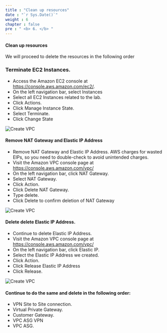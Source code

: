 ```yaml
---
title : "Clean up resources"
date : "`r Sys.Date()`"
weight : 6
chapter : false
pre : " <b> 6. </b> "
---
```

#### Clean up resources

We will proceed to delete the resources in the following order

### Terminate EC2 Instances.

- Access the Amazon EC2 console at https://console.aws.amazon.com/ec2/.
- On the left navigation bar, select Instances
- Select all EC2 Instances related to the lab.
- Click Actions.
- Click Manage Instance State.
- Select Terminate.
- Click Change State

![Create VPC](/images/7-cleanup/0001-cleanup.png?featherlight=false&width=90pc)

#### Remove NAT Gateway and Elastic IP Address

- Remove NAT Gateway and Elastic IP Address. AWS charges for wasted EIPs, so you need to double-check to avoid unintended charges.
- Visit the Amazon VPC console page at https://console.aws.amazon.com/vpc/
- On the left navigation bar, click NAT Gateway.
- Select NAT Gateway.
- Click Action.
- Click Delete NAT Gateway.
- Type delete.
- Click Delete to confirm deletion of NAT Gateway


![Create VPC](/images/7-cleanup/0002-cleanup.png?featherlight=false&width=90pc)

#### Delete delete Elastic IP Address.
- Continue to delete Elastic IP Address.
- Visit the Amazon VPC console page at https://console.aws.amazon.com/vpc/
- On the left navigation bar, click Elastic IP.
- Select the Elastic IP Address we created.
- Click Action.
- Click Release Elastic IP Address
- Click Release.

![Create VPC](/images/7-cleanup/0003-cleanup.png?featherlight=false&width=90pc)

#### Continue to do the same and delete in the following order:
- VPN Site to Site connection.
- Virtual Private Gateway.
- Customer Gateway.
- VPC ASG VPN
- VPC ASG.